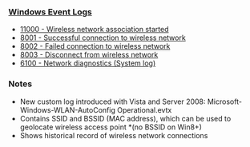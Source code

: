 ### <a href="https://dfircheatsheet.github.io/resources/disk/windows/evt-logs">Windows Event Logs</a>
   * <a href="https://www.ultimatewindowssecurity.com/securitylog/encyclopedia/event.aspx?eventid=11000">11000 - Wireless network association started</a>
   * <a href="https://www.ultimatewindowssecurity.com/securitylog/encyclopedia/event.aspx?eventid=8001">8001 - Successful connection to wireless network</a>
   * <a href="https://www.ultimatewindowssecurity.com/securitylog/encyclopedia/event.aspx?eventid=8002">8002 - Failed connection to wireless network</a>
   * <a href="https://www.ultimatewindowssecurity.com/securitylog/encyclopedia/event.aspx?eventid=8003">8003 - Disconnect from wireless network</a>
   * <a href="https://www.ultimatewindowssecurity.com/securitylog/encyclopedia/event.aspx?eventid=6100">6100 - Network diagnostics (System log)</a>

### Notes
   * New custom log introduced with Vista and Server 2008: Microsoft-Windows-WLAN-AutoConfig Operational.evtx
   * Contains SSID and BSSID (MAC address), which can be used to geolocate wireless access point *(no BSSID on Win8+)
   * Shows historical record of wireless network connections
